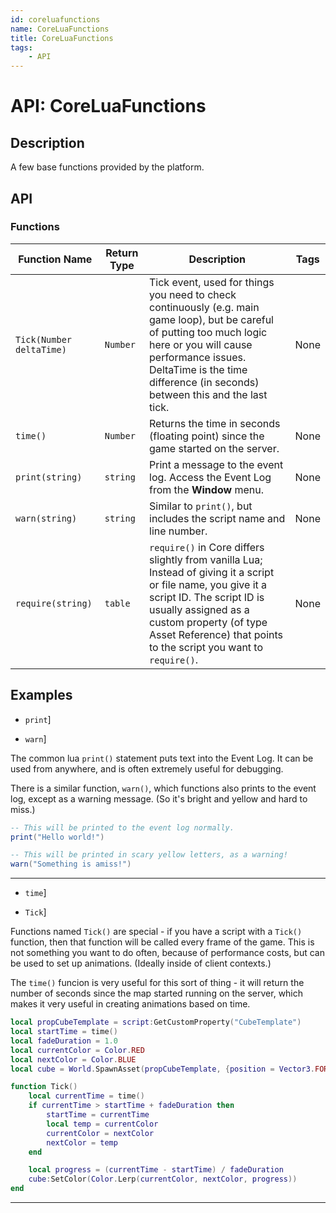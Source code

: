 ```yaml
---
id: coreluafunctions
name: CoreLuaFunctions
title: CoreLuaFunctions
tags:
    - API
---
```


# API: CoreLuaFunctions

## Description

A few base functions provided by the platform.

## API

### Functions

| Function Name | Return Type | Description | Tags |
| -------- | ----------- | ----------- | ---- |
| `Tick(Number deltaTime)` | `Number` | Tick event, used for things you need to check continuously (e.g. main game loop), but be careful of putting too much logic here or you will cause performance issues. DeltaTime is the time difference (in seconds) between this and the last tick. | None |
| `time()` | `Number` | Returns the time in seconds (floating point) since the game started on the server. | None |
| `print(string)` | `string` | Print a message to the event log. Access the Event Log from the **Window** menu. | None |
| `warn(string)` | `string` | Similar to `print()`, but includes the script name and line number. | None |
| `require(string)` | `table` | `require()` in Core differs slightly from vanilla Lua; Instead of giving it a script or file name, you give it a script ID. The script ID is usually assigned as a custom property (of type Asset Reference) that points to the script you want to `require()`. | None |

## Examples

- `print`]

- `warn`]

The common lua `print()` statement puts text into the Event Log. It can be used from anywhere, and is often extremely useful for debugging.

There is a similar function, `warn()`, which functions also prints to the event log, except as a warning message. (So it's bright and yellow and hard to miss.)

```lua
-- This will be printed to the event log normally.
print("Hello world!")

-- This will be printed in scary yellow letters, as a warning!
warn("Something is amiss!")
```

---

- `time`]

- `Tick`]

Functions named `Tick()` are special - if you have a script with a `Tick()` function, then that function will be called every frame of the game. This is not something you want to do often, because of performance costs, but can be used to set up animations. (Ideally inside of client contexts.)

The `time()` funcion is very useful for this sort of thing - it will return the number of seconds since the map started running on the server, which makes it very useful in creating animations based on time.

```lua
local propCubeTemplate = script:GetCustomProperty("CubeTemplate")
local startTime = time()
local fadeDuration = 1.0
local currentColor = Color.RED
local nextColor = Color.BLUE
local cube = World.SpawnAsset(propCubeTemplate, {position = Vector3.FORWARD * 200})

function Tick()
    local currentTime = time()
    if currentTime > startTime + fadeDuration then
        startTime = currentTime
        local temp = currentColor
        currentColor = nextColor
        nextColor = temp
    end

    local progress = (currentTime - startTime) / fadeDuration
    cube:SetColor(Color.Lerp(currentColor, nextColor, progress))
end
```

---
